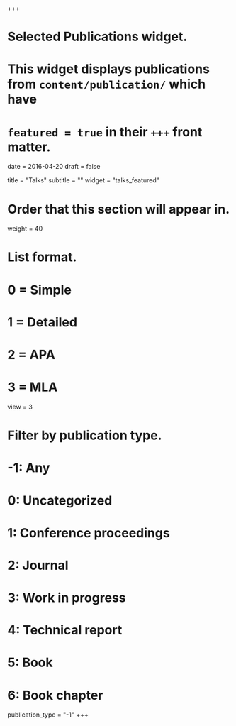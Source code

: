 +++
# Selected Publications widget.
# This widget displays publications from `content/publication/` which have
# `featured = true` in their `+++` front matter.

date = 2016-04-20
draft = false

title = "Talks"
subtitle = ""
widget = "talks_featured"

# Order that this section will appear in.
weight = 40

# List format.
#   0 = Simple
#   1 = Detailed
#   2 = APA
#   3 = MLA
view = 3

# Filter by publication type.
# -1: Any
#  0: Uncategorized
#  1: Conference proceedings
#  2: Journal
#  3: Work in progress
#  4: Technical report
#  5: Book
#  6: Book chapter
publication_type = "-1"
+++
